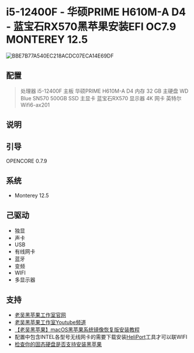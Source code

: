 # i5-12400F - 华硕PRIME H610M-A D4 - 蓝宝石RX570黑苹果安装EFI OC7.9 MONTEREY 12.5
![BBE7B77A540EC218ACDC07ECA14E69DF](https://user-images.githubusercontent.com/10291247/188373156-26d27c15-8f65-4c4a-beee-794ee71c77e5.jpg)

## 配置
> 处理器 i5-12400F
主板 华硕PRIME H610M-A D4
内存 32 GB 
主硬盘 WD Blue SN570 500GB SSD
主显卡 蓝宝石RX570
显示器 4K
网卡 英特尔 Wifi6-ax201

## 说明


## 引导
OPENCORE 0.7.9

## 系统
- Monterey 12.5

## 己驱动
- 独显
- 声卡
- USB
- 有线网卡
- 蓝牙
- 变频
- WIFI
- 多显示器

## 支持
- [老吴黑苹果工作室官网](https://hpglw.com/)
- [老吴黑苹果工作室Youtube频道](https://www.youtube.com/channel/UCUu7plyTQce1AD3zqItwiuw)
- [【老吴黑苹果】macOS黑苹果系统镜像恢复版安装教程](https://hpglw.com/eeb1bf86.html)
- 配置中包含INTEL各型号无线网卡的需要下载安装[HeliPort](https://github.com/OpenIntelWireless/HeliPort)工具才可以联WIFI
- [检查你的固态硬盘是否支持安装黑苹果](https://hpglw.com/cdc6109c.html)
